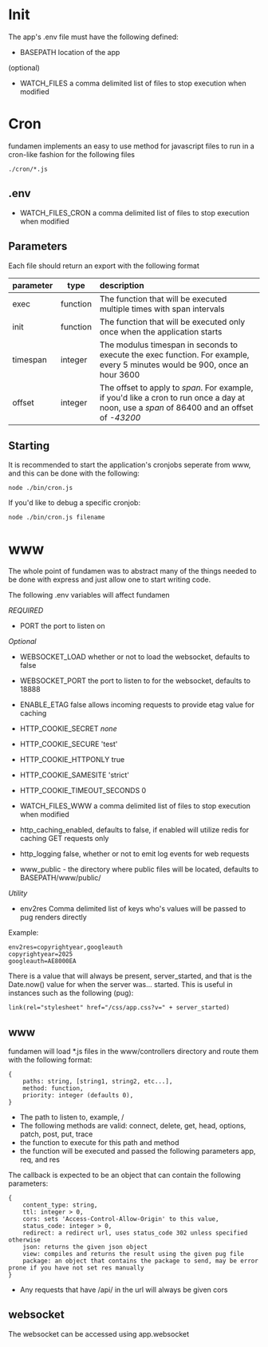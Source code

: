 # Init

The app's .env file must have the following defined:

- BASEPATH location of the app

(optional) 

- WATCH_FILES a comma delimited list of files to stop execution when modified

# Cron

fundamen implements an easy to use method for javascript files to run in a cron-like fashion for the following files

    ./cron/*.js

## .env

- WATCH_FILES_CRON a comma delimited list of files to stop execution when modified

## Parameters

Each file should return an export with the following format

|parameter|type|description|
|---------|---|:---|
|exec     |function|The function that will be executed multiple times with span intervals
|init     |function|The function that will be executed only once when the application starts|
|timespan |integer |The modulus timespan in seconds to execute the exec function.  For example, every 5 minutes would be 900, once an hour 3600|
|offset   |integer |The offset to apply to _span_.  For example, if you'd like a cron to run once a day at noon, use a _span_ of 86400 and an offset of _-43200_|

## Starting

It is recommended to start the application's cronjobs seperate from www, and this can be done with the following:

    node ./bin/cron.js

If you'd like to debug a specific cronjob:

    node ./bin/cron.js filename

# www

The whole point of fundamen was to abstract many of the things needed to be done with express and just allow one to start writing code.

The following .env variables will affect fundamen

*REQUIRED*


- PORT the port to listen on

*Optional*

- WEBSOCKET_LOAD whether or not to load the websocket, defaults to false
- WEBSOCKET_PORT the port to listen to for the websocket, defaults to 18888
- ENABLE_ETAG false  allows incoming requests to provide etag value for caching
- HTTP_COOKIE_SECRET _none_
- HTTP_COOKIE_SECURE 'test'
- HTTP_COOKIE_HTTPONLY true
- HTTP_COOKIE_SAMESITE 'strict'
- HTTP_COOKIE_TIMEOUT_SECONDS 0 

- WATCH_FILES_WWW a comma delimited list of files to stop execution when modified

- http_caching_enabled, defaults to false, if enabled will utilize redis for caching GET requests only
- http_logging false, whether or not to emit log events for web requests 
- www_public - the directory where public files will be located, defaults to BASEPATH/www/public/

*Utility* 

- env2res  Comma delimited list of keys who's values will be passed to pug renders directly

Example:

    env2res=copyrightyear,googleauth
    copyrightyear=2025
    googleauth=AE8000EA

There is a value that will always be present, server_started, and that is the Date.now() value for when the server was... started.  This is useful in instances such as the following (pug):

    link(rel="stylesheet" href="/css/app.css?v=" + server_started)


## www

fundamen will load \*.js files in the www/controllers directory and route them with the following format:

    {
        paths: string, [string1, string2, etc...],
        method: function,
        priority: integer (defaults 0),
    }

- The path to listen to, example, /
- The following methods are valid: connect, delete, get, head, options, patch, post, put, trace
- the function to execute for this path and method
- the function will be executed and passed the following parameters app, req, and res

The callback is expected to be an object that can contain the following parameters:

    {
        content_type: string,
        ttl: integer > 0,
        cors: sets 'Access-Control-Allow-Origin' to this value,
        status_code: integer > 0,
        redirect: a redirect url, uses status_code 302 unless specified otherwise
        json: returns the given json object
        view: compiles and returns the result using the given pug file
        package: an object that contains the package to send, may be error prone if you have not set res manually
    }

- Any requests that have /api/ in the url will always be given cors

## websocket

The websocket can be accessed using app.websocket
